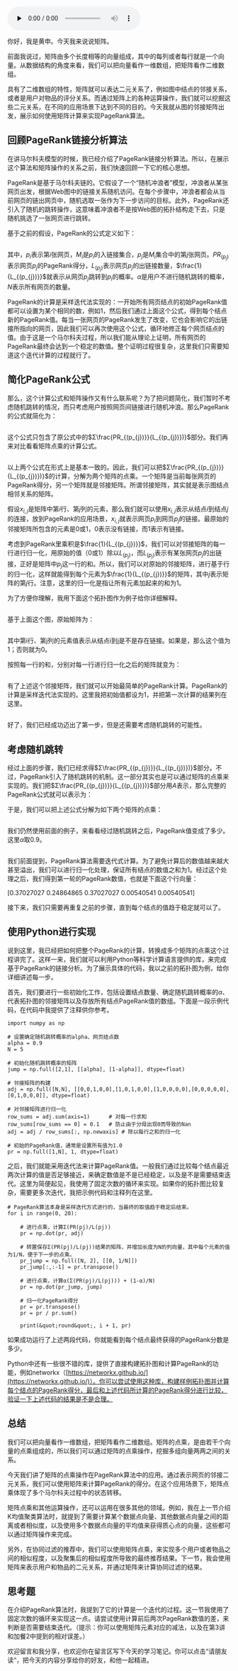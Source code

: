 <audio id="audio" title="37 | 矩阵（上）：如何使用矩阵操作进行PageRank计算？" controls="" preload="none"><source id="mp3" src="https://static001.geekbang.org/resource/audio/95/b3/95cd7ba649c3fee7e7e1199b6adc36b3.mp3"></audio>

你好，我是黄申。今天我来说说矩阵。

前面我说过，矩阵由多个长度相等的向量组成，其中的每列或者每行就是一个向量。从数据结构的角度来看，我们可以把向量看作一维数组，把矩阵看作二维数组。

具有了二维数组的特性，矩阵就可以表达二元关系了，例如图中结点的邻接关系，或者是用户对物品的评分关系。而通过矩阵上的各种运算操作，我们就可以挖掘这些二元关系，在不同的应用场景下达到不同的目的。今天我就从图的邻接矩阵出发，展示如何使用矩阵计算来实现PageRank算法。

## 回顾PageRank链接分析算法

在讲马尔科夫模型的时候，我已经介绍了PageRank链接分析算法。所以，在展示这个算法和矩阵操作的关系之前，我们快速回顾一下它的核心思想。

PageRank是基于马尔科夫链的。它假设了一个“随机冲浪者”模型，冲浪者从某张网页出发，根据Web图中的链接关系随机访问。在每个步骤中，冲浪者都会从当前网页的链出网页中，随机选取一张作为下一步访问的目标。此外，PageRank还引入了随机的跳转操作，这意味着冲浪者不是按Web图的拓扑结构走下去，只是随机挑选了一张网页进行跳转。

基于之前的假设，PageRank的公式定义如下：

<img src="https://static001.geekbang.org/resource/image/55/6d/553f1e841d71ac34db7161cb9974e56d.png" alt="">

其中，$p_{i}$表示第$i$张网页，$M_{i}$是$p_{i}$的入链接集合，$p_{j}$是$M_{i}$集合中的第$j$张网页。$PR_{(p_{j})}$表示网页$p_{j}$的PageRank得分，$L_{(p_{j})}$表示网页$p_{j}$的出链接数量，$\frac{1}{L_{(p_{j})}}$就表示从网页$p_{j}$跳转到$p_{i}$的概率。$α$是用户不进行随机跳转的概率，$N$表示所有网页的数量。

PageRank的计算是采样迭代法实现的：一开始所有网页结点的初始PageRank值都可以设置为某个相同的数，例如1，然后我们通过上面这个公式，得到每个结点新的PageRank值。每当一张网页的PageRank发生了改变，它也会影响它的出链接所指向的网页，因此我们可以再次使用这个公式，循环地修正每个网页结点的值。由于这是一个马尔科夫过程，所以我们能从理论上证明，所有网页的PageRank最终会达到一个稳定的数值。整个证明过程很复杂，这里我们只需要知道这个迭代计算的过程就行了。

## 简化PageRank公式

那么，这个计算公式和矩阵操作又有什么联系呢？为了把问题简化，我们暂时不考虑随机跳转的情况，而只考虑用户按照网页间链接进行随机冲浪。那么PageRank的公式就简化为：

<img src="https://static001.geekbang.org/resource/image/b6/05/b6f8fc1f6e8b144e3d9e6a0d99da1c05.png" alt="">

这个公式只包含了原公式中的$Σ\frac{PR_{(p_{j})}}{L_{(p_{j})})}$部分。我们再来对比看看矩阵点乘的计算公式。

<img src="https://static001.geekbang.org/resource/image/5b/fc/5bb501ed32b7f9882fd71baf3d4f92fc.png" alt="">

以上两个公式在形式上是基本一致的。因此，我们可以把$Σ\frac{PR_{(p_{j})}}{L_{(p_{j})})}$的计算，分解为两个矩阵的点乘。一个矩阵是当前每张网页的PageRank得分，另一个矩阵就是邻接矩阵。所谓邻接矩阵，其实就是表示图结点相邻关系的矩阵。

假设$x_{i,j}$是矩阵中第$i$行、第$j$列的元素，那么我们就可以使用$x_{i,j}$表示从结点$i$到结点$j$的连接，放到PageRank的应用场景，$x_{i,j}$就表示网页$p_{i}$到网页$p_{j}$的链接。最原始的邻接矩阵所包含的元素是0或1，0表示没有链接，而1表示有链接。

考虑到PageRank里乘积是$\frac{1}{L_{(p_{j})}}$，我们可以对邻接矩阵的每一行进行归一化，用原始的值（0或1）除以$L_{(p_{j})}$，而$L_{(p_{j})}$表示有某张网页$p_{j}$的出链接，正好是矩阵中$p_{j}$这一行的和。所以，我们可以对原始的邻接矩阵，进行基于行的归一化，这样就能得到每个元素为$\frac{1}{L_{(p_{j})}}$的矩阵，其中$j$表示矩阵的第$j$行。注意，这里的归一化是指让所有元素加起来的和为1。

为了方便你理解，我用下面这个拓扑图作为例子给你详细解释。

<img src="https://static001.geekbang.org/resource/image/df/27/df77f2aa727b5c8dba6a5276e5a25627.png" alt="">

基于上面这个图，原始矩阵为：

<img src="https://static001.geekbang.org/resource/image/08/09/08cb860669c99a1a8cdb0666373c6e09.png" alt="">

其中第i行、第j列的元素值表示从结点i到j是不是存在链接。如果是，那么这个值为1；否则就为0。

按照每一行的和，分别对每一行进行归一化之后的矩阵就变为：

<img src="https://static001.geekbang.org/resource/image/b1/f5/b16cace172cb8e3ff7a4981cc53504f5.png" alt="">

有了上述这个邻接矩阵，我们就可以开始最简单的PageRank计算。PageRank的计算是采样迭代法实现的。这里我把初始值都设为1，并把第一次计算的结果列在这里。

<img src="https://static001.geekbang.org/resource/image/fb/0c/fbc67543c3113496bfcf4e39bf375c0c.png" alt="">

好了，我们已经成功迈出了第一步，但是还需要考虑随机跳转的可能性。

## 考虑随机跳转

经过上面的步骤，我们已经求得$Σ\frac{PR_{(p_{j})}}{L_{(p_{j})})}$部分。不过，PageRank引入了随机跳转的机制。这一部分其实也是可以通过矩阵的点乘来实现的。我们把$Σ\frac{PR_{(p_{j})}}{L_{(p_{j})})}$部分用$A$表示，那么完整的PageRank公式就可以表示为：





于是，我们可以把上述公式分解为如下两个矩阵的点乘：

<img src="https://static001.geekbang.org/resource/image/ea/af/eaf0b4fb41e70cc39dc534a457c2a9af.png" alt="">

我们仍然使用前面的例子，来看看经过随机跳转之后，PageRank值变成了多少。这里$α$取0.9。

<img src="https://static001.geekbang.org/resource/image/83/71/831c5970c794231fec8bca1a38e58271.png" alt="">

我们前面提到，PageRank算法需要迭代式计算。为了避免计算后的数值越来越大甚至溢出，我们可以进行归一化处理，保证所有结点的数值之和为1。经过这个处理之后，我们得到第一轮的PageRank数值，也就是下面这个行向量：

[0.37027027 0.24864865 0.37027027 0.00540541 0.00540541]

接下来，我们只需要再重复之前的步骤，直到每个结点的值趋于稳定就可以了。

## 使用Python进行实现

说到这里，我已经把如何把整个PageRank的计算，转换成多个矩阵的点乘这个过程讲完了。这样一来，我们就可以利用Python等科学计算语言提供的库，来完成基于PageRank的链接分析。为了展示具体的代码，我以之前的拓扑图为例，给你详细讲述每一步。

首先，我们要进行一些初始化工作，包括设置结点数量、确定随机跳转概率的$α$、代表拓扑图的邻接矩阵以及存放所有结点PageRank值的数组。下面是一段示例代码，在代码中我提供了注释供你参考。

```
import numpy as np

# 设置确定随机跳转概率的alpha、网页结点数
alpha = 0.9
N = 5

# 初始化随机跳转概率的矩阵
jump = np.full([2,1], [[alpha], [1-alpha]], dtype=float)

# 邻接矩阵的构建
adj = np.full([N,N], [[0,0,1,0,0],[1,0,1,0,0],[1,0,0,0,0],[0,0,0,0,0],[0,1,0,0,0]], dtype=float)

# 对邻接矩阵进行归一化
row_sums = adj.sum(axis=1)      # 对每一行求和
row_sums[row_sums == 0] = 0.1   # 防止由于分母出现0而导致的Nan
adj = adj / row_sums[:, np.newaxis] # 除以每行之和的归一化

# 初始的PageRank值，通常是设置所有值为1.0
pr = np.full([1,N], 1, dtype=float)

```

之后，我们就能采用迭代法来计算PageRank值。一般我们通过比较每个结点最近两次计算的值是否足够接近，来确定数值是不是已经稳定，以及是不是需要结束迭代。这里为简便起见，我使用了固定次数的循环来实现。如果你的拓扑图比较复杂，需要更多次迭代，我把示例代码和注释列在这里。

```
# PageRank算法本身是采样迭代方式进行的，当最终的取值趋于稳定后结束。
for i in range(0, 20):

    # 进行点乘，计算Σ(PR(pj)/L(pj))
    pr = np.dot(pr, adj)

    # 转置保存Σ(PR(pj)/L(pj))结果的矩阵，并增加长度为N的列向量，其中每个元素的值为1/N，便于下一步的点乘。
    pr_jump = np.full([N, 2], [[0, 1/N]])
    pr_jump[:,:-1] = pr.transpose()

    # 进行点乘，计算α(Σ(PR(pj)/L(pj))) + (1-α)/N)
    pr = np.dot(pr_jump, jump)

    # 归一化PageRank得分
    pr = pr.transpose()
    pr = pr / pr.sum()

    print(&quot;round&quot;, i + 1, pr)

```

如果成功运行了上述两段代码，你就能看到每个结点最终获得的PageRank分数是多少。

Python中还有一些很不错的库，提供了直接构建拓扑图和计算PageRank的功能，例如networkx（[https://networkx.github.io/](https://networkx.github.io/)）。你可以尝试使用这种库，构建样例拓扑图并计算每个结点的PageRank得分，最后和上述代码所计算的PageRank得分进行比较，验证一下上述代码的结果是不是合理。

## 总结

我们可以把向量看作一维数组，把矩阵看作二维数组。矩阵的点乘，是由若干个向量的点乘组成的，所以我们可以通过矩阵的点乘操作，挖掘多组向量两两之间的关系。

今天我们讲了矩阵的点乘操作在PageRank算法中的应用。通过表示网页的邻接二元关系，我们可以使用矩阵来计算PageRank的得分。在这个应用场景下，矩阵点乘体现了多个马尔科夫过程中的状态转移。

矩阵点乘和其他运算操作，还可以运用在很多其他的领域。例如，我在上一节介绍K均值聚类算法时，就提到了需要计算某个数据点向量、其他数据点向量之间的距离或者相似度，以及使用多个数据点向量的平均值来获得质心点的向量，这些都可以通过矩阵操作来完成。

另外，在协同过滤的推荐中，我们可以使用矩阵点乘，来实现多个用户或者物品之间的相似程度，以及聚集后的相似程度所导致的最终推荐结果。下一节，我会使用矩阵来表示用户和物品的二元关系，并通过矩阵来计算协同过滤的结果。

## 思考题

在介绍PageRank算法时，我提到了它的计算是一个迭代的过程。这一节我使用了固定次数的循环来实现这一点。请尝试使用计算前后两次PageRank数值的差，来判断是否需要结束迭代。（提示：你可以使用矩阵元素对应的减法，以及在第3讲和加餐2中提到的相对误差。）

欢迎留言和我分享，也欢迎你在留言区写下今天的学习笔记。你可以点击“请朋友读”，把今天的内容分享给你的好友，和他一起精进。


